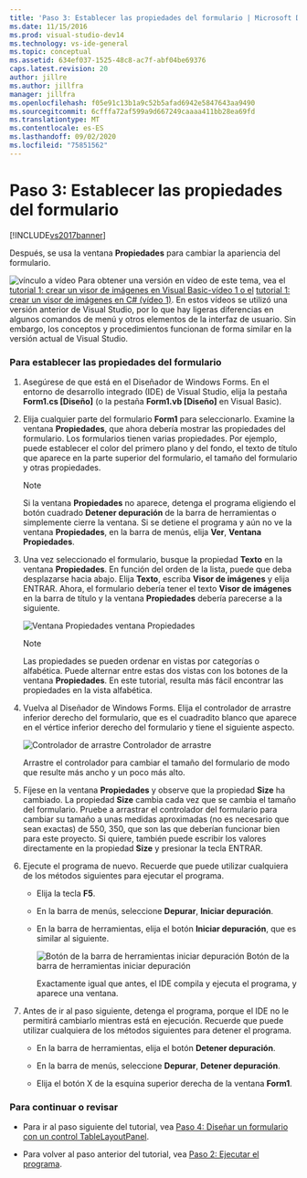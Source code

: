 ```yaml
---
title: 'Paso 3: Establecer las propiedades del formulario | Microsoft Docs'
ms.date: 11/15/2016
ms.prod: visual-studio-dev14
ms.technology: vs-ide-general
ms.topic: conceptual
ms.assetid: 634ef037-1525-48c8-ac7f-abf04be69376
caps.latest.revision: 20
author: jillre
ms.author: jillfra
manager: jillfra
ms.openlocfilehash: f05e91c13b1a9c52b5afad6942e5847643aa9490
ms.sourcegitcommit: 6cfffa72af599a9d667249caaaa411bb28ea69fd
ms.translationtype: MT
ms.contentlocale: es-ES
ms.lasthandoff: 09/02/2020
ms.locfileid: "75851562"
---
```

# <a name="step-3-set-your-form-properties"></a>Paso 3: Establecer las propiedades del formulario
[!INCLUDE[vs2017banner](../includes/vs2017banner.md)]

Después, se usa la ventana **Propiedades** para cambiar la apariencia del formulario.

 ![vínculo a vídeo](../data-tools/media/playvideo.gif "PlayVideo") Para obtener una versión en vídeo de este tema, vea el [tutorial 1: crear un visor de imágenes en Visual Basic-vídeo 1 o el](https://msdn.microsoft.com/vbasic/gg315352.aspx) [tutorial 1: crear un visor de imágenes en C# (vídeo 1)](https://msdn.microsoft.com/vcsharp/gg278409.aspx). En estos vídeos se utilizó una versión anterior de Visual Studio, por lo que hay ligeras diferencias en algunos comandos de menú y otros elementos de la interfaz de usuario. Sin embargo, los conceptos y procedimientos funcionan de forma similar en la versión actual de Visual Studio.

### <a name="to-set-your-form-properties"></a>Para establecer las propiedades del formulario

1. Asegúrese de que está en el Diseñador de Windows Forms. En el entorno de desarrollo integrado (IDE) de Visual Studio, elija la pestaña **Form1.cs [Diseño]** (o la pestaña **Form1.vb [Diseño]** en Visual Basic).

2. Elija cualquier parte del formulario **Form1** para seleccionarlo. Examine la ventana **Propiedades**, que ahora debería mostrar las propiedades del formulario. Los formularios tienen varias propiedades. Por ejemplo, puede establecer el color del primero plano y del fondo, el texto de título que aparece en la parte superior del formulario, el tamaño del formulario y otras propiedades.

   > [!NOTE]
   > Si la ventana **Propiedades** no aparece, detenga el programa eligiendo el botón cuadrado **Detener depuración** de la barra de herramientas o simplemente cierre la ventana. Si se detiene el programa y aún no ve la ventana **Propiedades**, en la barra de menús, elija **Ver**, **Ventana Propiedades**.

3. Una vez seleccionado el formulario, busque la propiedad **Texto** en la ventana **Propiedades**. En función del orden de la lista, puede que deba desplazarse hacia abajo. Elija **Texto**, escriba **Visor de imágenes** y elija ENTRAR.  Ahora, el formulario debería tener el texto **Visor de imágenes** en la barra de título y la ventana **Propiedades** debería parecerse a la siguiente.

    ![Ventana Propiedades](../ide/media/express-edittextproperty.png "Express_EditTextProperty") ventana Propiedades

   > [!NOTE]
   > Las propiedades se pueden ordenar en vistas por categorías o alfabética. Puede alternar entre estas dos vistas con los botones de la ventana **Propiedades**. En este tutorial, resulta más fácil encontrar las propiedades en la vista alfabética.

4. Vuelva al Diseñador de Windows Forms. Elija el controlador de arrastre inferior derecho del formulario, que es el cuadradito blanco que aparece en el vértice inferior derecho del formulario y tiene el siguiente aspecto.

    ![Controlador de arrastre](../ide/media/express-bottomrt-drag.png "Express_BottomRT_Drag") Controlador de arrastre

    Arrastre el controlador para cambiar el tamaño del formulario de modo que resulte más ancho y un poco más alto.

5. Fíjese en la ventana **Propiedades** y observe que la propiedad **Size** ha cambiado. La propiedad **Size** cambia cada vez que se cambia el tamaño del formulario. Pruebe a arrastrar el controlador del formulario para cambiar su tamaño a unas medidas aproximadas (no es necesario que sean exactas) de 550, 350, que son las que deberían funcionar bien para este proyecto. Si quiere, también puede escribir los valores directamente en la propiedad **Size** y presionar la tecla ENTRAR.

6. Ejecute el programa de nuevo. Recuerde que puede utilizar cualquiera de los métodos siguientes para ejecutar el programa.

   - Elija la tecla **F5**.

   - En la barra de menús, seleccione **Depurar**, **Iniciar depuración**.

   - En la barra de herramientas, elija el botón **Iniciar depuración**, que es similar al siguiente.

      ![Botón de la barra de herramientas iniciar depuración](../ide/media/express-icondebug.png "Express_IconDebug") Botón de la barra de herramientas iniciar depuración

     Exactamente igual que antes, el IDE compila y ejecuta el programa, y aparece una ventana.

7. Antes de ir al paso siguiente, detenga el programa, porque el IDE no le permitirá cambiarlo mientras está en ejecución. Recuerde que puede utilizar cualquiera de los métodos siguientes para detener el programa.

   - En la barra de herramientas, elija el botón **Detener depuración**.

   - En la barra de menús, seleccione **Depurar**, **Detener depuración**.

   - Elija el botón X de la esquina superior derecha de la ventana **Form1**.

### <a name="to-continue-or-review"></a>Para continuar o revisar

- Para ir al paso siguiente del tutorial, vea [Paso 4: Diseñar un formulario con un control TableLayoutPanel](../ide/step-4-lay-out-your-form-with-a-tablelayoutpanel-control.md).

- Para volver al paso anterior del tutorial, vea [Paso 2: Ejecutar el programa](../ide/step-2-run-your-program.md).

